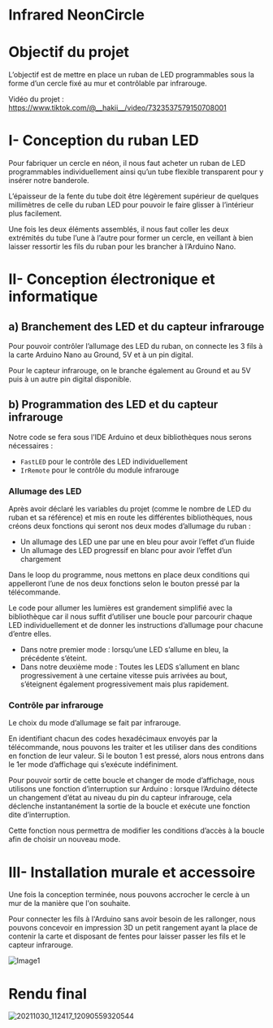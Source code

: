 # Infrared NeonCircle

# Objectif du projet

L’objectif est de mettre en place un ruban de LED programmables sous la forme d’un cercle fixé au mur et contrôlable par infrarouge.

Vidéo du projet : https://www.tiktok.com/@__hakii__/video/7323537579150708001

# I- **Conception du ruban LED**

Pour fabriquer un cercle en néon, il nous faut acheter un ruban de LED programmables individuellement ainsi qu’un tube flexible transparent pour y insérer notre banderole.

L’épaisseur de la fente du tube doit être légèrement supérieur de quelques millimètres de celle du ruban LED pour pouvoir le faire glisser à l’intérieur plus facilement.

Une fois les deux éléments assemblés, il nous faut coller les deux extrémités du tube l’une à l’autre pour former un cercle, en veillant à bien laisser ressortir les fils du ruban pour les brancher à l’Arduino Nano.

# II- **Conception électronique et informatique**

## a) Branchement des LED et du capteur infrarouge

Pour pouvoir contrôler l’allumage des LED du ruban, on connecte les 3 fils à la carte Arduino Nano au Ground, 5V et à un pin digital.

Pour le capteur infrarouge, on le branche également au Ground et au 5V puis à un autre pin digital disponible.

## b) Programmation des LED et du capteur infrarouge

Notre code se fera sous l’IDE Arduino et deux bibliothèques nous serons nécessaires :

- `FastLED` pour le contrôle des LED individuellement
- `IrRemote` pour le contrôle du module infrarouge

### **Allumage des LED**

Après avoir déclaré les variables du projet (comme le nombre de LED du ruban et sa référence) et mis en route les différentes bibliothèques, nous créons deux fonctions qui seront nos deux modes d’allumage du ruban :

- Un allumage des LED une par une en bleu pour avoir l’effet d’un fluide
- Un allumage des LED progressif en blanc pour avoir l’effet d’un chargement

Dans le loop du programme, nous mettons en place deux conditions qui appelleront l’une de nos deux fonctions selon le bouton pressé par la télécommande.

Le code pour allumer les lumières est grandement simplifié avec la bibliothèque car il nous suffit d’utiliser une boucle pour parcourir chaque LED individuellement et de donner les instructions d’allumage pour chacune d’entre elles.

- Dans notre premier mode : lorsqu’une LED s’allume en bleu, la précédente s’éteint.
- Dans notre deuxième mode : Toutes les LEDS s’allument en blanc progressivement à une certaine vitesse puis arrivées au bout, s’éteignent également progressivement mais plus rapidement.

### **Contrôle par infrarouge**

Le choix du mode d’allumage se fait par infrarouge.

En identifiant chacun des codes hexadécimaux envoyés par la télécommande, nous pouvons les traiter et les utiliser dans des conditions en fonction de leur valeur. Si le bouton 1 est pressé, alors nous entrons dans le 1er mode d’affichage qui s’exécute indéfiniment.

Pour pouvoir sortir de cette boucle et changer de mode d’affichage, nous utilisons une fonction d’interruption sur Arduino : lorsque l’Arduino détecte un changement d’état au niveau du pin du capteur infrarouge, cela déclenche instantanément la sortie de la boucle et exécute une fonction dite d’interruption.

Cette fonction nous permettra de modifier les conditions d’accès à la boucle afin de choisir un nouveau mode.

# III- **Installation murale et accessoire**

Une fois la conception terminée, nous pouvons accrocher le cercle à un mur de la manière que l'on souhaite.

Pour connecter les fils à l'Arduino sans avoir besoin de les rallonger, nous pouvons concevoir en impression 3D un petit rangement ayant la place de contenir la carte et disposant de fentes pour laisser passer les fils et le capteur infrarouge.

![Image1](https://user-images.githubusercontent.com/92324336/139710728-c0301627-bac6-414d-96aa-6ac87e7cdb43.png)

# Rendu final
 
![20211030_112417_12090559320544](https://user-images.githubusercontent.com/92324336/139710515-c103ab78-5641-4859-9b75-07b7dc969638.gif)

